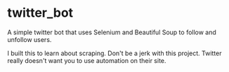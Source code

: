 # twitter_bot
A simple twitter bot that uses Selenium and Beautiful Soup to follow and unfollow users.

I built this to learn about scraping. Don't be a jerk with this project. Twitter really doesn't want you to use automation on their site.
